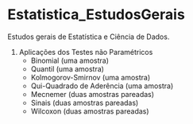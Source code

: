 # Estatistica_EstudosGerais
Estudos gerais de Estatística e Ciência de Dados.

1) Aplicações dos Testes não Paramétricos
   - Binomial (uma amostra)
   - Quantil (uma amostra)
   - Kolmogorov-Smirnov (uma amostra)
   - Qui-Quadrado de Aderência (uma amostra)
   - Mecnemer (duas amostras pareadas)
   - Sinais (duas amostras pareadas)
   - Wilcoxon (duas amostras pareadas)

